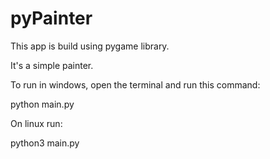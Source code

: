 # pyPainter
This app is build using pygame library. 

It's a simple painter.

To run in windows, open the terminal and run this command:

python main.py


On linux run:

python3 main.py
